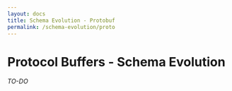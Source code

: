 ```yaml
---
layout: docs
title: Schema Evolution - Protobuf
permalink: /schema-evolution/proto
---
```


# Protocol Buffers - Schema Evolution

_TO-DO_